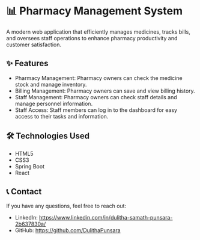 # 📊 Pharmacy Management System

A modern web application that efficiently manages medicines, tracks bills, and oversees staff operations to enhance pharmacy productivity and customer satisfaction.



## ✨ Features

-  Pharmacy Management: Pharmacy owners can check the medicine stock and manage inventory.
-  Billing Management: Pharmacy owners can save and view billing history. 
-  Staff Management: Pharmacy owners can check staff details and manage personnel information.
-  Staff Access: Staff members can log in to the dashboard for easy access to their tasks and information.


## 🛠️ Technologies Used

- HTML5
- CSS3
- Spring Boot 
- React 


## 📞 Contact

If you have any questions, feel free to reach out:

- LinkedIn: https://www.linkedin.com/in/dulitha-samath-punsara-2b637830a/
- GitHub: https://github.com/DulithaPunsara



